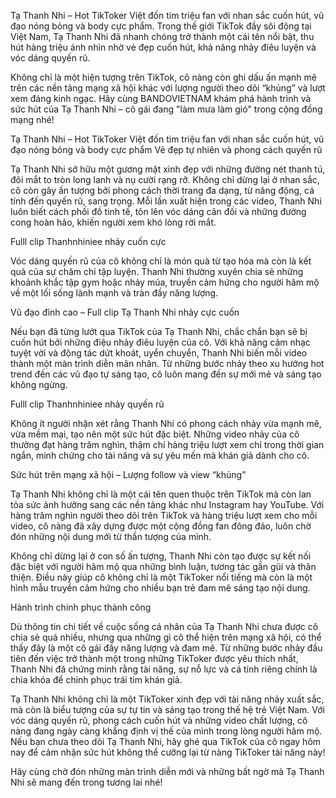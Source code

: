 Tạ Thanh Nhi – Hot TikToker Việt đốn tim triệu fan với nhan sắc cuốn hút, vũ đạo nóng bỏng và body cực phẩm.
Trong thế giới TikTok đầy sôi động tại Việt Nam, Tạ Thanh Nhi đã nhanh chóng trở thành một cái tên nổi bật, thu hút hàng triệu ánh nhìn nhờ vẻ đẹp cuốn hút, khả năng nhảy điêu luyện và vóc dáng quyến rũ.

Không chỉ là một hiện tượng trên TikTok, cô nàng còn ghi dấu ấn mạnh mẽ trên các nền tảng mạng xã hội khác với lượng người theo dõi “khủng” và lượt xem đáng kinh ngạc. Hãy cùng BANDOVIETNAM khám phá hành trình và sức hút của Tạ Thanh Nhi – cô gái đang "làm mưa làm gió" trong cộng đồng mạng nhé!

Tạ Thanh Nhi – Hot TikToker Việt đốn tim triệu fan với nhan sắc cuốn hút, vũ đạo nóng bỏng và body cực phẩm
Vẻ đẹp tự nhiên và phong cách quyến rũ

Tạ Thanh Nhi sở hữu một gương mặt xinh đẹp với những đường nét thanh tú, đôi mắt to tròn long lanh và nụ cười rạng rỡ. Không chỉ dừng lại ở nhan sắc, cô còn gây ấn tượng bởi phong cách thời trang đa dạng, từ năng động, cá tính đến quyến rũ, sang trọng. Mỗi lần xuất hiện trong các video, Thanh Nhi luôn biết cách phối đồ tinh tế, tôn lên vóc dáng cân đối và những đường cong hoàn hảo, khiến người xem khó lòng rời mắt.


Fulll clip Thanhnhiniee nhảy cuốn cực

Vóc dáng quyến rũ của cô không chỉ là món quà từ tạo hóa mà còn là kết quả của sự chăm chỉ tập luyện. Thanh Nhi thường xuyên chia sẻ những khoảnh khắc tập gym hoặc nhảy múa, truyền cảm hứng cho người hâm mộ về một lối sống lành mạnh và tràn đầy năng lượng.

Vũ đạo đỉnh cao – Full clip Tạ Thanh Nhi nhảy cực cuốn

Nếu bạn đã từng lướt qua TikTok của Tạ Thanh Nhi, chắc chắn bạn sẽ bị cuốn hút bởi những điệu nhảy điêu luyện của cô. Với khả năng cảm nhạc tuyệt vời và động tác dứt khoát, uyển chuyển, Thanh Nhi biến mỗi video thành một màn trình diễn mãn nhãn. Từ những bước nhảy theo xu hướng hot trend đến các vũ đạo tự sáng tạo, cô luôn mang đến sự mới mẻ và sáng tạo không ngừng.


Fulll clip Thanhnhiniee nhảy quyến rũ

Không ít người nhận xét rằng Thanh Nhi có phong cách nhảy vừa mạnh mẽ, vừa mềm mại, tạo nên một sức hút đặc biệt. Những video nhảy của cô thường đạt hàng trăm nghìn, thậm chí hàng triệu lượt xem chỉ trong thời gian ngắn, minh chứng cho tài năng và sự yêu mến mà khán giả dành cho cô.

Sức hút trên mạng xã hội – Lượng follow và view “khủng”

Tạ Thanh Nhi không chỉ là một cái tên quen thuộc trên TikTok mà còn lan tỏa sức ảnh hưởng sang các nền tảng khác như Instagram hay YouTube. Với hàng trăm nghìn người theo dõi trên TikTok và hàng triệu lượt xem cho mỗi video, cô nàng đã xây dựng được một cộng đồng fan đông đảo, luôn chờ đón những nội dung mới từ thần tượng của mình.



Không chỉ dừng lại ở con số ấn tượng, Thanh Nhi còn tạo được sự kết nối đặc biệt với người hâm mộ qua những bình luận, tương tác gần gũi và thân thiện. Điều này giúp cô không chỉ là một TikToker nổi tiếng mà còn là một hình mẫu truyền cảm hứng cho nhiều bạn trẻ đam mê sáng tạo nội dung.

Hành trình chinh phục thành công

Dù thông tin chi tiết về cuộc sống cá nhân của Tạ Thanh Nhi chưa được cô chia sẻ quá nhiều, nhưng qua những gì cô thể hiện trên mạng xã hội, có thể thấy đây là một cô gái đầy năng lượng và đam mê. Từ những bước nhảy đầu tiên đến việc trở thành một trong những TikToker được yêu thích nhất, Thanh Nhi đã chứng minh rằng tài năng, sự nỗ lực và cá tính riêng chính là chìa khóa để chinh phục trái tim khán giả.



Tạ Thanh Nhi không chỉ là một TikToker xinh đẹp với tài năng nhảy xuất sắc, mà còn là biểu tượng của sự tự tin và sáng tạo trong thế hệ trẻ Việt Nam. Với vóc dáng quyến rũ, phong cách cuốn hút và những video chất lượng, cô nàng đang ngày càng khẳng định vị thế của mình trong lòng người hâm mộ. Nếu bạn chưa theo dõi Tạ Thanh Nhi, hãy ghé qua TikTok của cô ngay hôm nay để cảm nhận sức hút không thể cưỡng lại từ nàng TikToker tài năng này!

Hãy cùng chờ đón những màn trình diễn mới và những bất ngờ mà Tạ Thanh Nhi sẽ mang đến trong tương lai nhé!
